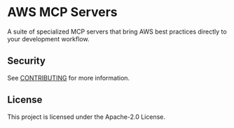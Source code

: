 # AWS MCP Servers

A suite of specialized MCP servers that bring AWS best practices directly to your development workflow.

## Security

See [CONTRIBUTING](CONTRIBUTING.md#security-issue-notifications) for more information.

## License

This project is licensed under the Apache-2.0 License.
